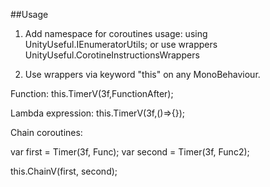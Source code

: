 ##Usage

1. Add namespace for coroutines usage:
using UnityUseful.IEnumeratorUtils;
or use wrappers
UnityUseful.CorotineInstructionsWrappers

2. Use wrappers via keyword "this" on any MonoBehaviour.

Function:
this.TimerV(3f,FunctionAfter);

Lambda expression:
this.TimerV(3f,()=>{});

Chain coroutines:

var first = Timer(3f, Func);
var second = Timer(3f, Func2);

this.ChainV(first, second);